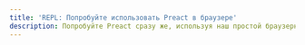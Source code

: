 ```yaml
---
title: 'REPL: Попробуйте использовать Preact в браузере'
description: Попробуйте Preact сразу же, используя наш простой браузерный редактор / IDE
---
```

